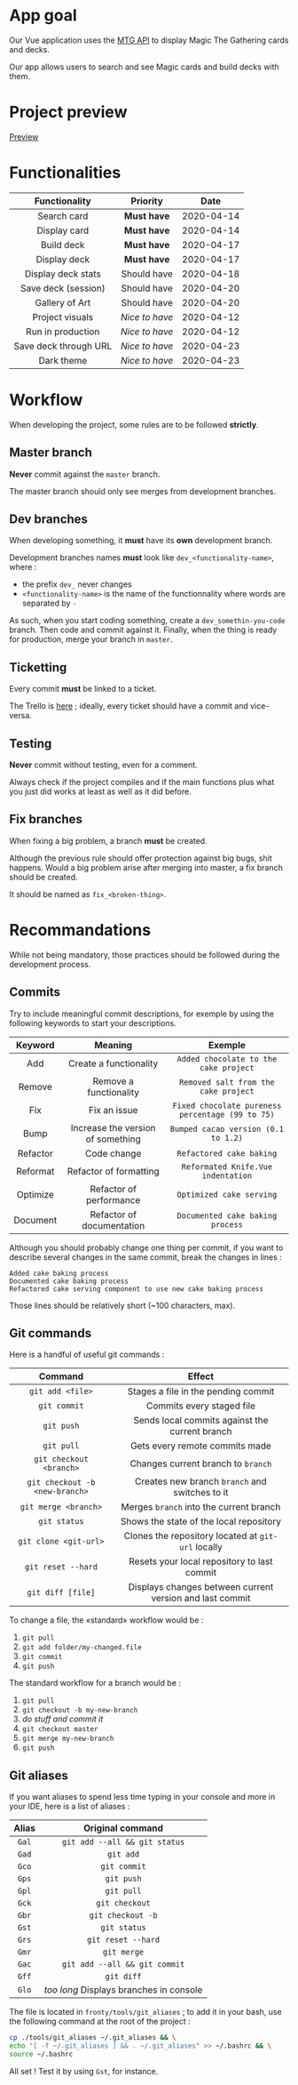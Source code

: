 # App goal

Our Vue application uses the [MTG API](https://docs.magicthegathering.io/) to display Magic The Gathering cards and decks.

Our app allows users to search and see Magic cards and build decks with them.

# Project preview 

[Preview](https://www.figma.com/file/P8XomF5D1JtZnmoZErAW6b/Fronty?node-id=16%3A151)


# Functionalities

|     Functionality     |    Priority    |    Date    |
| :-------------------: | :------------: | :--------: |
|      Search card      | **Must have**  | 2020-04-14 |
|     Display card      | **Must have**  | 2020-04-14 |
|      Build deck       | **Must have**  | 2020-04-17 |
|     Display deck      | **Must have**  | 2020-04-17 |
|  Display deck stats   |  Should have   | 2020-04-18 |
|  Save deck (session)  |  Should have   | 2020-04-20 |
|    Gallery of Art     |  Should have   | 2020-04-20 |
|    Project visuals    | *Nice to have* | 2020-04-12 |
|   Run in production   | *Nice to have* | 2020-04-12 |
| Save deck through URL | *Nice to have* | 2020-04-23 |
|      Dark theme       | *Nice to have* | 2020-04-23 |

# Workflow

When developing the project, some rules are to be followed **strictly**.

## Master branch

**Never** commit against the `master` branch.

The master branch should only see merges from development branches.

## Dev branches

When developing something, it **must** have its **own** development branch.

Development branches names **must** look like `dev_<functionality-name>`, where :
- the prefix `dev_` never changes
- `<functionality-name>` is the name of the functionnality where words are separated by `-`

As such, when you start coding something, create a `dev_somethin-you-code` branch. Then code and commit against it. Finally, when the thing is ready for production, merge your branch in `master`.

## Ticketting

Every commit **must** be linked to a ticket.

The Trello is [here](https://trello.com/b/SypsBzSt) ; ideally, every ticket should have a commit and vice-versa.

## Testing

**Never** commit without testing, even for a comment.

Always check if the project compiles and if the main functions plus what you just did works at least as well as it did before.

## Fix branches

When fixing a big problem, a branch **must** be created.

Although the previous rule should offer protection against big bugs, shit happens. Would a big problem arise after merging into master, a fix branch should be created. 

It should be named as `fix_<broken-thing>`.

# Recommandations

While not being mandatory, those practices should be followed during the development process.

## Commits

Try to include meaningful commit descriptions, for exemple by using the following keywords to start your descriptions.

| Keyword  |              Meaning              |                     Exemple                      |
| :------: | :-------------------------------: | :----------------------------------------------: |
|   Add    |      Create a functionality       |      `Added chocolate to the cake project`       |
|  Remove  |      Remove a functionality       |       `Removed salt from the cake project`       |
|   Fix    |           Fix an issue            | `Fixed chocolate pureness percentage (99 to 75)` |
|   Bump   | Increase the version of something |       `Bumped cacao version (0.1 to 1.2)`        |
| Refactor |            Code change            |             `Refactored cake baking`             |
| Reformat |      Refactor of formatting       |        `Reformated Knife.Vue indentation`        |
| Optimize |      Refactor of performance      |             `Optimized cake serving`             |
| Document |     Refactor of documentation     |         `Documented cake baking process`         |

Although you should probably change one thing per commit, if you want to describe several changes in the same commit, break the changes in lines :

```
Added cake baking process
Documented cake baking process
Refactored cake serving component to use new cake baking process
```

Those lines should be relatively short (~100 characters, max).

## Git commands

Here is a handful of useful git commands :

|            Command             |                          Effect                          |
| :----------------------------: | :------------------------------------------------------: |
|        `git add <file>`        |           Stages a file in the pending commit            |
|          `git commit`          |                Commits every staged file                 |
|           `git push`           |      Sends local commits against the current branch      |
|           `git pull`           |              Gets every remote commits made              |
|    `git checkout <branch>`     |            Changes current branch to `branch`            |
| `git checkout -b <new-branch>` |      Creates new branch `branch` and switches to it      |
|      `git merge <branch>`      |         Merges `branch` into the current branch          |
|          `git status`          |         Shows the state of the local repository          |
|     `git clone <git-url>`      |    Clones the repository located at `git-url` locally    |
|       `git reset --hard`       |       Resets your local repository to last commit        |
|       `git diff [file]`        | Displays changes between current version and last commit |

To change a file, the «standard» workflow would be :
1. `git pull`
1. `git add folder/my-changed.file`
1. `git commit`
1. `git push`

The standard workflow for a branch would be :
1. `git pull`
1. `git checkout -b my-new-branch`
1. *do stuff and commit it*
1. `git checkout master`
1. `git merge my-new-branch`
1. `git push`

## Git aliases

If you want aliases to spend less time typing in your console and more in your IDE, here is a list of aliases :

| Alias |            Original command             |
| :---: | :-------------------------------------: |
| `Gal` |      `git add --all && git status`      |
| `Gad` |                `git add`                |
| `Gco` |              `git commit`               |
| `Gps` |               `git push`                |
| `Gpl` |               `git pull`                |
| `Gck` |             `git checkout`              |
| `Gbr` |            `git checkout -b`            |
| `Gst` |              `git status`               |
| `Grs` |           `git reset --hard`            |
| `Gmr` |               `git merge`               |
| `Gac` |      `git add --all && git commit`      |
| `Gff` |               `git diff`                |
| `Glo` | *too long* Displays branches in console |

The file is located in `fronty/tools/git_aliases` ; to add it in your bash, use the following command at the root of the project :

```bash
cp ./tools/git_aliases ~/.git_aliases && \
echo "[ -f ~/.git_aliases ] && . ~/.git_aliases" >> ~/.bashrc && \
source ~/.bashrc
```

All set ! Test it by using `Gst`, for instance.